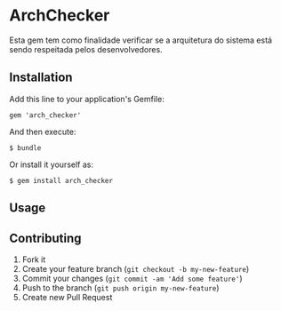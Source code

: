 # ArchChecker

Esta gem tem como finalidade verificar se a arquitetura do sistema está sendo respeitada pelos desenvolvedores.

## Installation

Add this line to your application's Gemfile:

    gem 'arch_checker'

And then execute:

    $ bundle

Or install it yourself as:

    $ gem install arch_checker

## Usage


## Contributing

1. Fork it
2. Create your feature branch (`git checkout -b my-new-feature`)
3. Commit your changes (`git commit -am 'Add some feature'`)
4. Push to the branch (`git push origin my-new-feature`)
5. Create new Pull Request
